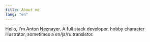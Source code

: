 ```yaml
---
title: About me
lang: "en"
---
```


Hello, I'm Anton Neznayer. A full stack developer, hobby character illustrator, sometimes a en/ja/ru translator.
